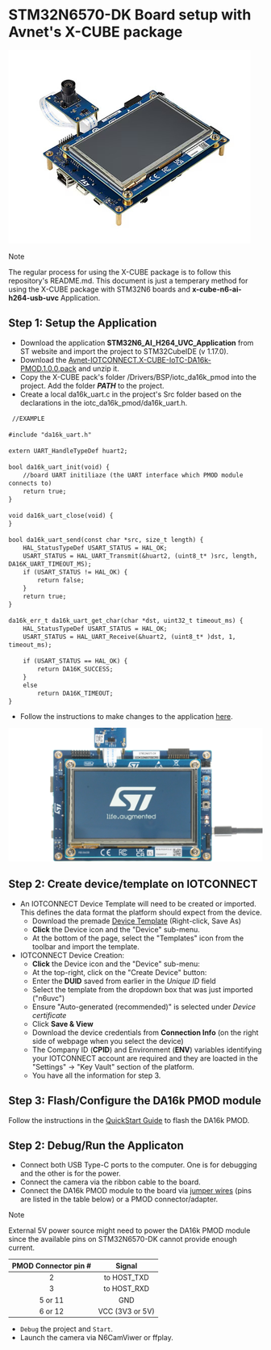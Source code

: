 # STM32N6570-DK Board setup with Avnet's X-CUBE package
<img src="../media/n6.jpg"/>

> [!NOTE]
> The regular process for using the X-CUBE package is to follow this repository's README.md. This document is just a temperary method for using the X-CUBE package with STM32N6 boards and **x-cube-n6-ai-h264-usb-uvc** Application.
> 
## Step 1: Setup the Application
* Download the application **STM32N6_AI_H264_UVC_Application** from ST website and import the project to STM32CubeIDE (v 1.17.0).
* Download the [Avnet-IOTCONNECT.X-CUBE-IoTC-DA16k-PMOD.1.0.0.pack](https://github.com/avnet-iotconnect/I-CUBE-IoTC-DA16k-PMOD/tree/main/pack_project_dir/Files) and unzip it.
* Copy the X-CUBE pack's folder /Drivers/BSP/iotc_da16k_pmod into the project. Add the folder ***PATH*** to the project.
* Create a local da16k_uart.c in the project's Src folder based on the declarations in the iotc_da16k_pmod/da16k_uart.h.
```
 //EXAMPLE
 
#include "da16k_uart.h"

extern UART_HandleTypeDef huart2;

bool da16k_uart_init(void) {
	//board UART initiliaze (the UART interface which PMOD module connects to)
	return true;
}

void da16k_uart_close(void) {
}

bool da16k_uart_send(const char *src, size_t length) {
	HAL_StatusTypeDef USART_STATUS = HAL_OK;
	USART_STATUS = HAL_UART_Transmit(&huart2, (uint8_t* )src, length, DA16K_UART_TIMEOUT_MS);
	if (USART_STATUS != HAL_OK) {
		return false;
	}
	return true;
}

da16k_err_t da16k_uart_get_char(char *dst, uint32_t timeout_ms) {
	HAL_StatusTypeDef USART_STATUS = HAL_OK;
	USART_STATUS = HAL_UART_Receive(&huart2, (uint8_t* )dst, 1, timeout_ms);

	if (USART_STATUS == HAL_OK) {
		return DA16K_SUCCESS;
	}
	else
		return DA16K_TIMEOUT;
}
```

* Follow the instructions to make changes to the application [here](./doc/example_main.md).

<img src="../media/n6-2.png"/>

## Step 2: Create device/template on IOTCONNECT
* An IOTCONNECT Device Template will need to be created or imported. This defines the data format the platform should expect from the device.
  * Download the premade  [Device Template](./doc/n6uvc_template.JSON) (Right-click, Save As)
  * **Click** the Device icon and the "Device" sub-menu.
  * At the bottom of the page, select the "Templates" icon from the toolbar and import the template.
* IOTCONNECT Device Creation:
  * **Click** the Device icon and the "Device" sub-menu:
  * At the top-right, click on the "Create Device" button:
  * Enter the **DUID** saved from earlier in the *Unique ID* field
  * Select the template from the dropdown box that was just imported ("n6uvc")
  * Ensure "Auto-generated (recommended)" is selected under *Device certificate*
  * Click **Save & View**
  * Download the device credentials from **Connection Info** (on the right side of webpage when you select the device)
  * The Company ID (**CPID**) and Environment (**ENV**) variables identifying your IOTCONNECT account are required and they are loacted in the "Settings" -> "Key Vault" section of the platform.
  * You have all the information for step 3.
  
## Step 3: Flash/Configure the DA16k PMOD module
Follow the instructions in the [QuickStart Guide](https://github.com/avnet-iotconnect/iotc-dialog-da16k-sdk/blob/main/doc/QUICKSTART.md) to flash the DA16k PMOD.

## Step 2: Debug/Run the Applicaton
* Connect both USB Type-C ports to the computer. One is for debugging and the other is for the power.
* Connect the camera via the ribbon cable to the board.
* Connect the DA16k PMOD module to the board via [jumper wires](https://www.newark.com/multicomp-pro/mp006283/jumper-wire-kit-male-to-female/dp/15AJ6557) (pins are listed in the table below) or a PMOD connector/adapter.
> [!NOTE]
> External 5V power source might need to power the DA16k PMOD module since the available pins on STM32N6570-DK cannot provide enough current.

| PMOD Connector pin # |     Signal      |             
|:--------------------:|:---------------:| 
|          2           |   to HOST_TXD   | 
|          3           |   to HOST_RXD   | 
|       5  or 11       |       GND       |
|       6  or 12       | VCC (3V3 or 5V) |

* `Debug` the project and `Start`.
* Launch the camera via N6CamViwer or ffplay.